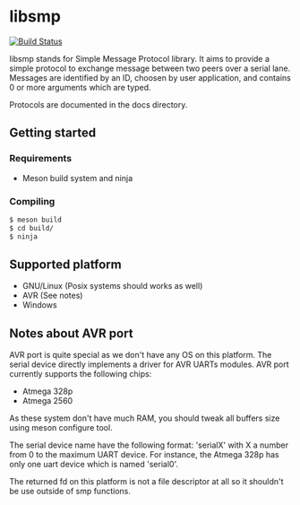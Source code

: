 # libsmp

[![Build Status](http://jenkins.actronika.com:8080/buildStatus/icon?job=libsmp-build)](https://jenkins.actronika.com:8080/job/libsmp-build/)

libsmp stands for Simple Message Protocol library. It aims to provide a simple
protocol to exchange message between two peers over a serial lane.
Messages are identified by an ID, choosen by user application, and contains 0 or
more arguments which are typed.

Protocols are documented in the docs directory.

## Getting started

### Requirements

* Meson build system and ninja

### Compiling

```bash
$ meson build
$ cd build/
$ ninja
```

## Supported platform

* GNU/Linux (Posix systems should works as well)
* AVR (See notes)
* Windows

## Notes about AVR port

AVR port is quite special as we don't have any OS on this platform. The serial
device directly implements a driver for AVR UARTs modules. AVR port currently
supports the following chips:

* Atmega 328p
* Atmega 2560

As these system don't have much RAM, you should tweak all buffers size using
meson configure tool.

The serial device name have the following format: 'serialX' with X a number from
0 to the maximum UART device. For instance, the Atmega 328p has only one uart
device which is named 'serial0'.

The returned fd on this platform is not a file descriptor at all so it shouldn't
be use outside of smp functions.
